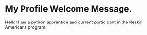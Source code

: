 # My Profile Welcome Message.

Hello! I am a python apprentice and current participant in the Reskill Americans program.
